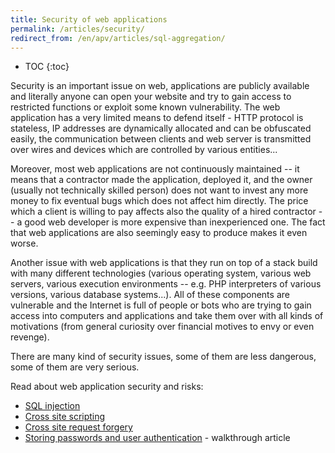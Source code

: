 ```yaml
---
title: Security of web applications
permalink: /articles/security/
redirect_from: /en/apv/articles/sql-aggregation/
---
```


* TOC
{:toc}

Security is an important issue on web, applications are publicly available and literally anyone can open your website
and try to gain access to restricted functions or exploit some known vulnerability. The web application has a very
limited means to defend itself - HTTP protocol is stateless, IP addresses are dynamically allocated and can be
obfuscated easily, the communication between clients and web server is transmitted over wires and devices which are
controlled by various entities...

Moreover, most web applications are not continuously maintained -- it means that a contractor made the application,
deployed it, and the owner (usually not technically skilled person) does not want to invest any more money to fix
eventual bugs which does not affect him directly. The price which a client is willing to pay affects also the quality
of a hired contractor -- a good web developer is more expensive than inexperienced one. The fact that web applications
are also seemingly easy to produce makes it even worse.

Another issue with web applications is that they run on top of a stack build with many different technologies (various
operating system, various web servers, various execution environments -- e.g. PHP interpreters of various versions,
various database systems...). All of these components are vulnerable and the Internet is full of people or bots who
are trying to gain access into computers and applications and take them over with all kinds of motivations (from
general curiosity over financial motives to envy or even revenge).

There are many kind of security issues, some of them are less dangerous, some of them are very serious.

Read about web application security and risks:

- [SQL injection](/articles/security/sql-injection/)
- [Cross site scripting](/articles/security/xss/)
- [Cross site request forgery](/articles/security/csrf/)
- [Storing passwords and user authentication](/walkthrough/login/) - walkthrough article